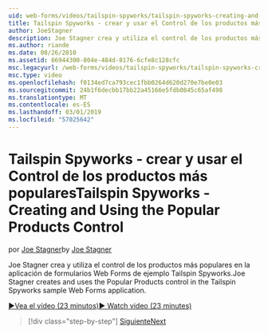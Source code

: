 ```yaml
---
uid: web-forms/videos/tailspin-spyworks/tailspin-spyworks-creating-and-using-the-popular-products-control
title: Tailspin Spyworks - crear y usar el Control de los productos más populares | Microsoft Docs
author: JoeStagner
description: Joe Stagner crea y utiliza el control de los productos más populares en la aplicación de formularios Web Forms de ejemplo Tailspin Spyworks.
ms.author: riande
ms.date: 08/26/2010
ms.assetid: 66944300-804e-484d-8176-6cfe8c128cfc
msc.legacyurl: /web-forms/videos/tailspin-spyworks/tailspin-spyworks-creating-and-using-the-popular-products-control
msc.type: video
ms.openlocfilehash: f0134ed7ca793cec1fbb0264d620d270e7be0e03
ms.sourcegitcommit: 24b1f6decbb17bb22a45166e5fdb0845c65af498
ms.translationtype: MT
ms.contentlocale: es-ES
ms.lasthandoff: 03/01/2019
ms.locfileid: "57025642"
---
```

<a name="tailspin-spyworks---creating-and-using-the-popular-products-control"></a><span data-ttu-id="3685e-103">Tailspin Spyworks - crear y usar el Control de los productos más populares</span><span class="sxs-lookup"><span data-stu-id="3685e-103">Tailspin Spyworks - Creating and Using the Popular Products Control</span></span>
====================
<span data-ttu-id="3685e-104">por [Joe Stagner](https://github.com/JoeStagner)</span><span class="sxs-lookup"><span data-stu-id="3685e-104">by [Joe Stagner](https://github.com/JoeStagner)</span></span>

<span data-ttu-id="3685e-105">Joe Stagner crea y utiliza el control de los productos más populares en la aplicación de formularios Web Forms de ejemplo Tailspin Spyworks.</span><span class="sxs-lookup"><span data-stu-id="3685e-105">Joe Stagner creates and uses the Popular Products control in the Tailspin Spyworks sample Web Forms application.</span></span>

[<span data-ttu-id="3685e-106">&#9654;Vea el vídeo (23 minutos)</span><span class="sxs-lookup"><span data-stu-id="3685e-106">&#9654; Watch video (23 minutes)</span></span>](https://channel9.msdn.com/Blogs/ASP-NET-Site-Videos/tailspin-spyworks-creating-and-using-the-popular-products-control)

> [!div class="step-by-step"]
> [<span data-ttu-id="3685e-107">Siguiente</span><span class="sxs-lookup"><span data-stu-id="3685e-107">Next</span></span>](tailspin-spyworks-implementing-and-using-the-also-purchased-control.md)
